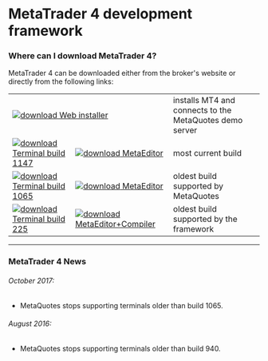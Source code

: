 
# MetaTrader 4 development framework


### Where can I download MetaTrader 4?
MetaTrader 4 can be downloaded either from the broker's website or directly from the following links:

<table>
<tr>
    <td colspan="2">
        <a href="http://www.rosasurfer.com/.mt4/mt4setup.metaquotes.2018.10.16.exe"><img src="https://user-images.githubusercontent.com/12749283/49292141-1eee6d00-f4b5-11e8-831c-4fc8d4324585.png" alt="download">
            Web installer
        </a>
    </td>
    <td> installs MT4 and connects to the MetaQuotes demo server </td>
</tr>
<tr>
    <td>
        <a href="http://www.rosasurfer.com/.mt4/1147/terminal.exe"><img src="https://user-images.githubusercontent.com/12749283/49292141-1eee6d00-f4b5-11e8-831c-4fc8d4324585.png" alt="download">
            Terminal build 1147
        </a>
    </td>
    <td>
        <a href="http://www.rosasurfer.com/.mt4/1147/metaeditor.exe"><img src="https://user-images.githubusercontent.com/12749283/49292141-1eee6d00-f4b5-11e8-831c-4fc8d4324585.png" alt="download">
            MetaEditor
        </a>
    </td>
    <td> most current build </td>
</tr>
<tr>
    <td>
        <a href="http://www.rosasurfer.com/.mt4/1065/terminal.exe"><img src="https://user-images.githubusercontent.com/12749283/49292141-1eee6d00-f4b5-11e8-831c-4fc8d4324585.png" alt="download">
            Terminal build 1065
        </a>
    </td>
    <td>
        <a href="http://www.rosasurfer.com/.mt4/1065/metaeditor.exe"><img src="https://user-images.githubusercontent.com/12749283/49292141-1eee6d00-f4b5-11e8-831c-4fc8d4324585.png" alt="download">
            MetaEditor
        </a>
    </td>
    <td> oldest build supported by MetaQuotes </td>
</tr>
<tr>
    <td>
        <a href="http://www.rosasurfer.com/.mt4/225/terminal.exe"><img src="https://user-images.githubusercontent.com/12749283/49292141-1eee6d00-f4b5-11e8-831c-4fc8d4324585.png" alt="download">
            Terminal build 225
        </a>
    </td>
    <td>
        <a href="http://www.rosasurfer.com/.mt4/225/metaeditor-compiler.zip"><img src="https://user-images.githubusercontent.com/12749283/49292141-1eee6d00-f4b5-11e8-831c-4fc8d4324585.png" alt="download">
            MetaEditor+Compiler
        </a>
    </td>
    <td> oldest build supported by the framework </td>
</tr>
</table>

-----

### MetaTrader 4 News

###### October 2017:
- MetaQuotes stops supporting terminals older than build 1065.

###### August 2016:
- MetaQuotes stops supporting terminals older than build 940.
